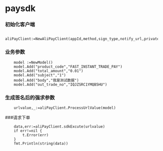 # paysdk

### 初始化客户端
```
    aliPayClient:=NewAliPayClient(appId,method,sign_type,notify_url,privateKey,publicKey)
```
### 业务参数
```
    model :=NewModel()
    model.Add("product_code","FAST_INSTANT_TRADE_PAY")
    model.Add("total_amount","0.01")
    model.Add("subject","1")
    model.Add("body","我是测试数据")
    model.Add("out_trade_no","IQJZSRC1YMQB5HU")
```

### 生成签名后的强求参数
```
    urlvalue,_:=aliPayClient.ProcessUrlValue(model)
```

###请求下单
```
    data,err:=aliPayClient.sdkExcute(urlvalue)
    if err!=nil {
        t.Error(err)
    }
    fmt.Println(string(data))
```